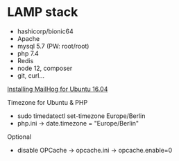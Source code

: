 # LAMP stack

* hashicorp/bionic64
* Apache
* mysql 5.7 (PW: root/root)
* php 7.4
* Redis
* node 12, composer
* git, curl...

[Installing MailHog for Ubuntu 16.04](https://www.lullabot.com/articles/installing-mailhog-for-ubuntu-1604)

Timezone for Ubuntu & PHP
* sudo timedatectl set-timezone Europe/Berlin
* php.ini -> date.timezone = "Europe/Berlin"

Optional
* disable OPCache -> opcache.ini -> opcache.enable=0
